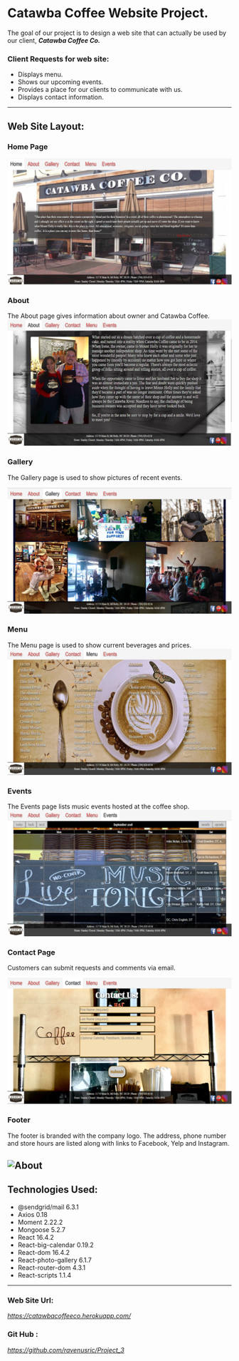# **Catawba Coffee Website Project.**
The goal of our project is to design a web site that can actually be used by our client, **_Catawba Coffee Co._** 


### **Client Requests for web site:**
* Displays menu.
* Shows our upcoming events.
* Provides a place for our clients to communicate with us. 
* Displays contact information. 

___

## **Web Site Layout:**

### **Home Page**
![Home Page](/client/src/images/catawbahome.png)

### **About**
The About page gives information about owner and Catawba Coffee.
![About](/client/src/images/catawbaabout.png)

### **Gallery**

The Gallery page is used to show pictures of recent events.

![Gallery](/client/src/images/catawbagallery.png)


### **Menu**

The Menu page is used to show current beverages and prices.
![Menu](/client/src/images/catawbamenu.png)

### **Events**

The Events page lists music events hosted at the coffee shop.
![Events](/client/src/images/catawbaevents.png)

### **Contact Page**
Customers can submit requests and comments via email.

![Contact](/client/src/images/catawbacontact.png)


### **Footer**

The footer is branded with the company logo.  The address, phone number and store hours are listed along with links to Facebook, Yelp and Instagram.

![About](/client/src/images/ccfooter.png)
---
## **Technologies Used:**
* @sendgrid/mail 6.3.1
* Axios 0.18
* Moment   2.22.2 
* Mongoose   5.2.7 
* React   16.4.2 
* React-big-calendar   0.19.2 
* React-dom   16.4.2 
* React-photo-gallery   6.1.7 
* React-router-dom   4.3.1 
* React-scripts   1.1.4 

---
### **Web Site Url:**
  *https://catawbacoffeeco.herokuapp.com/*

### **Git Hub :**
*https://github.com/ravenusric/Project_3*